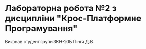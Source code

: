 # Лабораторна робота №2 з дисципліни "Крос-Платформне Програмування"
Виконав студент групи 3КН-20Б Пінтя Д.В.
